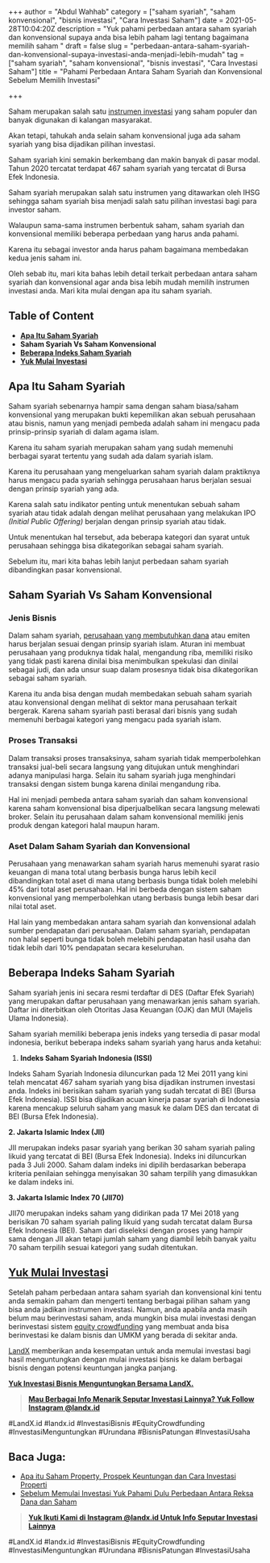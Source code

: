 +++
author = "Abdul Wahhab"
category = ["saham syariah", "saham konvensional", "bisnis investasi", "Cara Investasi Saham"]
date = 2021-05-28T10:04:20Z
description = "Yuk pahami perbedaan antara saham syariah dan konvensional supaya anda bisa lebih paham lagi tentang bagaimana memilih saham "
draft = false
slug = "perbedaan-antara-saham-syariah-dan-konvensional-supaya-investasi-anda-menjadi-lebih-mudah"
tag = ["saham syariah", "saham konvensional", "bisnis investasi", "Cara Investasi Saham"]
title = "Pahami Perbedaan Antara Saham Syariah dan Konvensional Sebelum Memilih Investasi"

+++


Saham merupakan salah satu [instrumen investasi](https://landx.id/) yang saham populer dan banyak digunakan di kalangan masyarakat.

Akan tetapi, tahukah anda selain saham konvensional juga ada saham syariah yang bisa dijadikan pilihan investasi.

Saham syariah kini semakin berkembang dan makin banyak di pasar modal. Tahun 2020 tercatat terdapat 467 saham syariah yang tercatat di Bursa Efek Indonesia.

Saham syariah merupakan salah satu instrumen yang ditawarkan oleh IHSG sehingga saham syariah bisa menjadi salah satu pilihan investasi bagi para investor saham.

Walaupun sama-sama instrumen berbentuk saham, saham syariah dan konvensional memiliki beberapa perbedaan yang harus anda pahami.

Karena itu sebagai investor anda harus paham bagaimana membedakan kedua jenis saham ini.

Oleh sebab itu, mari kita bahas lebih detail terkait perbedaan antara saham syariah dan konvensional agar anda bisa lebih mudah  memilih instrumen investasi anda. Mari kita mulai dengan apa itu saham syariah.

## Table of Content

* **[Apa Itu Saham Syariah](#apa-itu-saham-syariah )**
* **Saham Syariah Vs Saham Konvensional**
* **[Beberapa Indeks Saham Syariah](#beberapa-indeks-saham-syariah)**
* **[Yuk Mulai Investasi](#yuk-mulai-investasi)**

## Apa Itu Saham Syariah

Saham syariah sebenarnya hampir sama dengan saham biasa/saham konvensional yang merupakan bukti kepemilikan akan sebuah perusahaan atau bisnis, namun yang menjadi pembeda adalah saham ini mengacu pada prinsip-prinsip syariah di dalam agama islam.

Karena itu saham syariah merupakan saham yang sudah memenuhi berbagai syarat tertentu yang sudah ada dalam syariah islam.

Karena itu perusahaan yang mengeluarkan saham syariah dalam praktiknya harus mengacu pada syariah sehingga perusahaan harus berjalan sesuai dengan prinsip syariah yang ada.

Karena salah satu indikator penting untuk menentukan sebuah saham syariah atau tidak adalah dengan melihat perusahaan yang melakukan IPO _(Initial Public Offering)_ berjalan dengan prinsip syariah atau tidak.

Untuk menentukan hal tersebut, ada beberapa kategori dan syarat untuk perusahaan sehingga bisa dikategorikan sebagai saham syariah.

Sebelum itu,  mari kita bahas lebih lanjut perbedaan saham syariah dibandingkan pasar konvensional.

## Saham Syariah Vs Saham Konvensional

### Jenis Bisnis

Dalam saham syariah, [perusahaan yang membutuhkan dana](https://landx.id/) atau emiten harus berjalan sesuai dengan prinsip syariah islam. Aturan ini membuat perusahaan yang produknya tidak halal, mengandung riba, memiliki risiko yang tidak pasti karena dinilai bisa menimbulkan spekulasi dan dinilai sebagai judi, dan ada unsur suap dalam prosesnya tidak bisa dikategorikan sebagai saham syariah.

Karena itu anda bisa dengan mudah membedakan sebuah saham syariah atau konvensional dengan melihat di sektor mana perusahaan terkait bergerak. Karena saham syariah pasti berasal dari bisnis yang sudah memenuhi berbagai kategori yang mengacu pada syariah islam.

### Proses Transaksi

Dalam transaksi proses transaksinya, saham syariah tidak memperbolehkan transaksi jual-beli secara langsung yang ditujukan untuk menghindari adanya manipulasi harga. Selain itu saham syariah juga menghindari transaksi dengan sistem bunga karena dinilai mengandung riba.

Hal ini menjadi pembeda antara saham syariah dan saham konvensional karena saham konvensional bisa diperjualbelikan secara langsung melewati broker. Selain itu perusahaan dalam saham konvensional memiliki jenis produk dengan kategori halal maupun haram.

### Aset Dalam Saham Syariah dan Konvensional

Perusahaan yang menawarkan saham syariah harus memenuhi syarat rasio keuangan di mana total utang berbasis bunga harus lebih kecil dibandingkan total aset di mana utang berbasis bunga tidak boleh melebihi 45% dari total aset perusahaan. Hal ini berbeda dengan sistem saham konvensional yang memperbolehkan utang berbasis bunga lebih besar dari nilai total aset.

Hal lain yang membedakan antara saham syariah dan konvensional adalah sumber pendapatan dari perusahaan. Dalam saham syariah, pendapatan non halal seperti bunga tidak boleh melebihi pendapatan hasil usaha dan tidak lebih dari 10% pendapatan secara keseluruhan.

## Beberapa Indeks Saham Syariah

Saham syariah jenis ini secara resmi terdaftar di DES (Daftar Efek Syariah) yang merupakan daftar perusahaan yang menawarkan jenis saham syariah. Daftar ini diterbitkan oleh Otoritas Jasa Keuangan (OJK) dan MUI (Majelis Ulama Indonesia).

Saham syariah memiliki beberapa jenis indeks yang tersedia di pasar modal indonesia, berikut beberapa indeks saham syariah yang harus anda ketahui:

1. ******Indeks Saham Syariah Indonesia (ISSI)******

Indeks Saham Syariah Indonesia diluncurkan pada 12 Mei 2011 yang kini telah mencatat 467 saham syariah yang bisa dijadikan instrumen investasi anda. Indeks ini berisikan saham syariah yang sudah tercatat di BEI (Bursa Efek Indonesia). ISSI bisa dijadikan acuan kinerja pasar syariah di Indonesia karena mencakup seluruh saham yang masuk ke dalam DES dan tercatat di BEI (Bursa Efek Indonesia).

**2. ****Jakarta Islamic Index (JII)******

JII merupakan indeks pasar syariah yang berikan 30 saham syariah paling likuid yang tercatat di BEI (Bursa Efek Indonesia). Indeks ini diluncurkan pada 3 Juli 2000. Saham dalam indeks ini dipilih berdasarkan beberapa kriteria penilaian sehingga menyisakan 30 saham terpilih yang dimasukkan ke dalam indeks ini.

**3. ****Jakarta Islamic Index 70 (JII70)******

JII70 merupakan indeks saham yang didirikan pada 17 Mei 2018 yang berisikan 70 saham syariah paling likuid yang sudah tercatat dalam Bursa Efek Indonesia (BEI). Saham dari diseleksi dengan proses yang hampir sama dengan JII akan tetapi jumlah saham yang diambil lebih banyak yaitu 70 saham terpilih sesuai kategori yang sudah ditentukan.

## [Yuk Mulai Investas](https://landx.id/)i

Setelah paham perbedaan antara saham syariah dan konvensional kini tentu anda semakin paham dan mengerti tentang berbagai pilihan saham yang bisa anda jadikan instrumen investasi. Namun, anda apabila anda masih belum mau berinvestasi saham, anda mungkin bisa mulai investasi dengan berinvestasi sistem [equity crowdfunding](https://landx.id/) yang membuat anda bisa berinvestasi ke dalam bisnis dan UMKM yang berada di sekitar anda.

[LandX](https://landx.id/) memberikan anda kesempatan untuk anda memulai investasi bagi hasil menguntungkan dengan mulai investasi bisnis ke dalam berbagai bisnis dengan potensi keuntungan jangka panjang.

**[Yuk Investasi Bisnis Menguntungkan Bersama LandX.](https://landx.id/)**

> [**Mau Berbagai Info Menarik Seputar Investasi Lainnya? Yuk Follow Instagram @landx.id**](https://instagram.com/landx.id?utm_medium=copy_link)

#LandX.id	#landx.id	#InvestasiBisnis	#EquityCrowdfunding	#InvestasiMenguntungkan	#Urundana	#BisnisPatungan	#InvestasiUsaha

## Baca Juga:

* [Apa itu Saham Property, Prospek Keuntungan dan Cara Investasi Properti](https://landx.id/blog/apa-itu-saham-property-prospek-keuntungan-dan-cara-investasi-properti/)
* [Sebelum Memulai Investasi Yuk Pahami Dulu Perbedaan Antara Reksa Dana dan Saham](https://landx.id/blog/sebelum-memulai-investasi-yuk-pahami-dulu-perbedaan-antara-reksa-dana-dan-saham/)

> [**Yuk Ikuti Kami di Instagram @landx.id Untuk Info Seputar Investasi Lainnya**](https://www.instagram.com/landx.id/?utm_medium=copy_link)

#LandX.id    #landx.id    #InvestasiBisnis    #EquityCrowdfunding    #InvestasiMenguntungkan    #Urundana    #BisnisPatungan    #InvestasiUsaha

